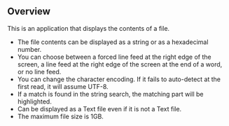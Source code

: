 ## Overview  
This is an application that displays the contents of a file.  
- The file contents can be displayed as a string or as a hexadecimal number.  
- You can choose between a forced line feed at the right edge of the screen, a line feed at the right edge of the screen at the end of a word, or no line feed.  
- You can change the character encoding. If it fails to auto-detect at the first read, it will assume UTF-8.  
- If a match is found in the string search, the matching part will be highlighted.  
- Can be displayed as a Text file even if it is not a Text file.  
- The maximum file size is 1GB.  
